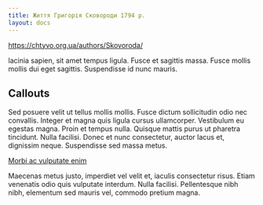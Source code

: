 ```yaml
---
title: Життя Григорія Сковороди 1794 р.
layout: docs
---
```

https://chtyvo.org.ua/authors/Skovoroda/

lacinia sapien, sit amet tempus ligula. Fusce et sagittis massa. Fusce mollis mollis dui eget sagittis. Suspendisse id nunc mauris.

## Callouts

Sed posuere velit ut tellus mollis mollis. Fusce dictum sollicitudin odio nec convallis. Integer et magna quis ligula cursus ullamcorper. Vestibulum eu egestas magna. Proin et tempus nulla. Quisque mattis purus ut pharetra tincidunt. Nulla facilisi. Donec et nunc consectetur, auctor lacus et, dignissim neque. Suspendisse sed massa metus. 

[Morbi ac vulputate enim](https://stackbit.com)

Maecenas metus justo, imperdiet vel velit et, iaculis consectetur risus. Etiam venenatis odio quis vulputate interdum. Nulla facilisi. Pellentesque nibh nibh, elementum sed mauris vel, commodo pretium magna.